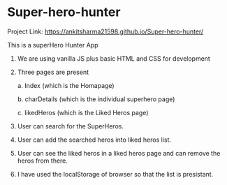 # Super-hero-hunter

Project Link: https://ankitsharma21598.github.io/Super-hero-hunter/

This is a superHero Hunter App
1. We are using vanilla JS plus basic HTML and CSS for development
2. Three pages are present 

    a. Index (which is the Homapage)
  
    b. charDetails (which is the individual superhero page)
  
    c. likedHeros (which is the Liked Heros page)
  
3. User can search for the SuperHeros.
4. User can add the searched heros into liked heros list.
5. User can see the liked heros in a liked heros page and can remove the heros from there.
6. I have used the localStorage of browser so that the list is presistant.
